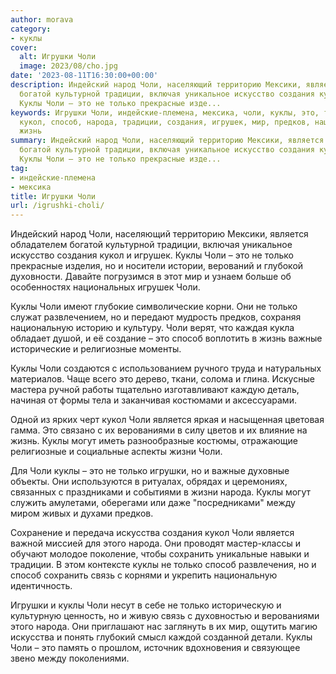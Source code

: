 ```yaml
---
author: morava
category:
- куклы
cover:
  alt: Игрушки Чоли
  image: 2023/08/cho.jpg
date: '2023-08-11T16:30:00+00:00'
description: Индейский народ Чоли, населяющий территорию Мексики, является обладателем
  богатой культурной традиции, включая уникальное искусство создания кукол и игрушек.
  Куклы Чоли – это не только прекрасные изде...
keywords: Игрушки Чоли, индейские-племена, мексика, чоли, куклы, это, только, является,
  кукол, способ, народа, традиции, создания, игрушек, мир, предков, национальную,
  жизнь
summary: Индейский народ Чоли, населяющий территорию Мексики, является обладателем
  богатой культурной традиции, включая уникальное искусство создания кукол и игрушек.
  Куклы Чоли – это не только прекрасные изде...
tag:
- индейские-племена
- мексика
title: Игрушки Чоли
url: /igrushki-choli/
---
```


Индейский народ Чоли, населяющий территорию Мексики, является обладателем богатой культурной традиции, включая уникальное искусство создания кукол и игрушек. Куклы Чоли – это не только прекрасные изделия, но и носители истории, верований и глубокой духовности. Давайте погрузимся в этот мир и узнаем больше об особенностях национальных игрушек Чоли.

Куклы Чоли имеют глубокие символические корни. Они не только служат развлечением, но и передают мудрость предков, сохраняя национальную историю и культуру. Чоли верят, что каждая кукла обладает душой, и её создание – это способ воплотить в жизнь важные исторические и религиозные моменты.

Куклы Чоли создаются с использованием ручного труда и натуральных материалов. Чаще всего это дерево, ткани, солома и глина. Искусные мастера ручной работы тщательно изготавливают каждую деталь, начиная от формы тела и заканчивая костюмами и аксессуарами.

Одной из ярких черт кукол Чоли является яркая и насыщенная цветовая гамма. Это связано с их верованиями в силу цветов и их влияние на жизнь. Куклы могут иметь разнообразные костюмы, отражающие религиозные и социальные аспекты жизни Чоли.

Для Чоли куклы – это не только игрушки, но и важные духовные объекты. Они используются в ритуалах, обрядах и церемониях, связанных с праздниками и событиями в жизни народа. Куклы могут служить амулетами, оберегами или даже "посредниками" между миром живых и духами предков.

Сохранение и передача искусства создания кукол Чоли является важной миссией для этого народа. Они проводят мастер-классы и обучают молодое поколение, чтобы сохранить уникальные навыки и традиции. В этом контексте куклы не только способ развлечения, но и способ сохранить связь с корнями и укрепить национальную идентичность.

Игрушки и куклы Чоли несут в себе не только историческую и культурную ценность, но и живую связь с духовностью и верованиями этого народа. Они приглашают нас заглянуть в их мир, ощутить магию искусства и понять глубокий смысл каждой созданной детали. Куклы Чоли – это память о прошлом, источник вдохновения и связующее звено между поколениями.